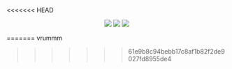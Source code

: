 <<<<<<< HEAD
<p align="center"><a href="https://github.com/arcticicestudio/nord/releases/latest"><img src="https://img.shields.io/github/release/arcticicestudio/nord.svg?style=flat-square&label=Release&logo=github&logoColor=eceff4&colorA=4c566a&colorB=88c0d0"/></a> <a href="https://www.nordtheme.com/docs"><img src="https://img.shields.io/github/release/arcticicestudio/styleguide-markdown.svg?style=flat-square&label=Docs&colorA=4c566a&colorB=88c0d0&logo=data%3Aimage%2Fsvg%2Bxml%3Bbase64%2CPHN2ZyB4bWxucz0iaHR0cDovL3d3dy53My5vcmcvMjAwMC9zdmciIHdpZHRoPSIxNiIgaGVpZ2h0PSIxNiI%2BCiAgICA8cGF0aCBmaWxsPSIjZDhkZWU5IiBkPSJNMTMuNzQ2IDIuODEzYS42Ny42NyAwIDAgMC0uNTU5LS4xMzNMOCAzLjg0OGwtNS4xODgtMS4xOGEuNjY5LjY2OSAwIDAgMC0uNTcuMTMzLjY3Ny42NzcgMCAwIDAtLjI0Mi41MzF2OC4xMzNjLS4wMDguMzIuMjEuNTk4LjUyLjY2OGw1LjMzMiAxLjE5OWguMjk2bDUuMzMyLTEuMmEuNjY4LjY2OCAwIDAgMCAuNTItLjY2N1YzLjMzMmEuNjU5LjY1OSAwIDAgMC0uMjU0LS41MnpNMy4zMzIgNC4xNjhsNCAuODk4djYuNzY2bC00LS44OTh6bTkuMzM2IDYuNzY2bC00IC44OThWNS4wNjZsNC0uODk4em0wIDAiLz4KPC9zdmc%2BCg%3D%3D"/></a> <a href="https://github.com/arcticicestudio/nord/blob/develop/CHANGELOG.md"><img src="https://img.shields.io/github/release/arcticicestudio/nord.svg?style=flat-square&label=Changelog&logo=github&logoColor=eceff4&colorA=4c566a&colorB=88c0d0"/></a></p>

=======
vrummm 
>>>>>>> 61e9b8c94bebb17c8af1b82f2de9027fd8955de4
